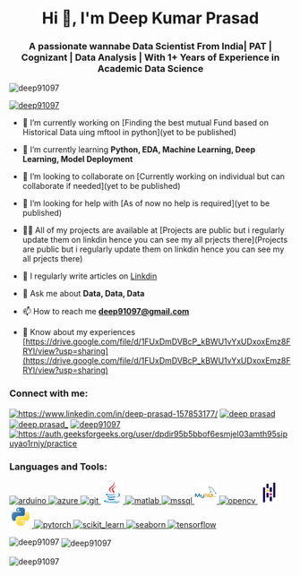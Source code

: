 <h1 align="center">Hi 👋, I'm Deep Kumar Prasad</h1>
<h3 align="center">A passionate wannabe Data Scientist From India| PAT | Cognizant | Data Analysis | With 1+ Years of Experience in Academic Data Science</h3>

<p align="left"> <img src="https://komarev.com/ghpvc/?username=deep91097&label=Profile%20views&color=0e75b6&style=flat" alt="deep91097" /> </p>

<p align="left"> <a href="https://github.com/ryo-ma/github-profile-trophy"><img src="https://github-profile-trophy.vercel.app/?username=deep91097" alt="deep91097" /></a> </p>

- 🔭 I’m currently working on [Finding the best mutual Fund based on Historical Data uing mftool in python](yet to be published)

- 🌱 I’m currently learning **Python, EDA, Machine Learning, Deep Learning, Model Deployment**

- 👯 I’m looking to collaborate on [Currently working on individual but can collaborate if needed](yet to be published)

- 🤝 I’m looking for help with [As of now no help is required](yet to be published)

- 👨‍💻 All of my projects are available at [Projects are public but i regularly update them on linkdin hence you can see my all prjects there](Projects are public but i regularly update them on linkdin hence you can see my all prjects there)

- 📝 I regularly write articles on [Linkdin](Linkdin)

- 💬 Ask me about **Data, Data, Data**

- 📫 How to reach me **deep91097@gmail.com**

- 📄 Know about my experiences [https://drive.google.com/file/d/1FUxDmDVBcP_kBWU1vYxUDxoxEmz8FRYI/view?usp=sharing](https://drive.google.com/file/d/1FUxDmDVBcP_kBWU1vYxUDxoxEmz8FRYI/view?usp=sharing)

<h3 align="left">Connect with me:</h3>
<p align="left">
<a href="https://linkedin.com/in/https://www.linkedin.com/in/deep-prasad-157853177/" target="blank"><img align="center" src="https://raw.githubusercontent.com/rahuldkjain/github-profile-readme-generator/master/src/images/icons/Social/linked-in-alt.svg" alt="https://www.linkedin.com/in/deep-prasad-157853177/" height="30" width="40" /></a>
<a href="https://fb.com/deep prasad" target="blank"><img align="center" src="https://raw.githubusercontent.com/rahuldkjain/github-profile-readme-generator/master/src/images/icons/Social/facebook.svg" alt="deep prasad" height="30" width="40" /></a>
<a href="https://instagram.com/deep.prasad_" target="blank"><img align="center" src="https://raw.githubusercontent.com/rahuldkjain/github-profile-readme-generator/master/src/images/icons/Social/instagram.svg" alt="deep.prasad_" height="30" width="40" /></a>
<a href="https://www.leetcode.com/deep91097" target="blank"><img align="center" src="https://raw.githubusercontent.com/rahuldkjain/github-profile-readme-generator/master/src/images/icons/Social/leet-code.svg" alt="deep91097" height="30" width="40" /></a>
<a href="https://auth.geeksforgeeks.org/user/https://auth.geeksforgeeks.org/user/dpdir95b5bbof6esmjel03amth95sipuyao1rnjy/practice" target="blank"><img align="center" src="https://raw.githubusercontent.com/rahuldkjain/github-profile-readme-generator/master/src/images/icons/Social/geeks-for-geeks.svg" alt="https://auth.geeksforgeeks.org/user/dpdir95b5bbof6esmjel03amth95sipuyao1rnjy/practice" height="30" width="40" /></a>
</p>

<h3 align="left">Languages and Tools:</h3>
<p align="left"> <a href="https://www.arduino.cc/" target="_blank" rel="noreferrer"> <img src="https://cdn.worldvectorlogo.com/logos/arduino-1.svg" alt="arduino" width="40" height="40"/> </a> <a href="https://azure.microsoft.com/en-in/" target="_blank" rel="noreferrer"> <img src="https://www.vectorlogo.zone/logos/microsoft_azure/microsoft_azure-icon.svg" alt="azure" width="40" height="40"/> </a> <a href="https://git-scm.com/" target="_blank" rel="noreferrer"> <img src="https://www.vectorlogo.zone/logos/git-scm/git-scm-icon.svg" alt="git" width="40" height="40"/> </a> <a href="https://www.java.com" target="_blank" rel="noreferrer"> <img src="https://raw.githubusercontent.com/devicons/devicon/master/icons/java/java-original.svg" alt="java" width="40" height="40"/> </a> <a href="https://www.mathworks.com/" target="_blank" rel="noreferrer"> <img src="https://upload.wikimedia.org/wikipedia/commons/2/21/Matlab_Logo.png" alt="matlab" width="40" height="40"/> </a> <a href="https://www.microsoft.com/en-us/sql-server" target="_blank" rel="noreferrer"> <img src="https://www.svgrepo.com/show/303229/microsoft-sql-server-logo.svg" alt="mssql" width="40" height="40"/> </a> <a href="https://www.mysql.com/" target="_blank" rel="noreferrer"> <img src="https://raw.githubusercontent.com/devicons/devicon/master/icons/mysql/mysql-original-wordmark.svg" alt="mysql" width="40" height="40"/> </a> <a href="https://opencv.org/" target="_blank" rel="noreferrer"> <img src="https://www.vectorlogo.zone/logos/opencv/opencv-icon.svg" alt="opencv" width="40" height="40"/> </a> <a href="https://pandas.pydata.org/" target="_blank" rel="noreferrer"> <img src="https://raw.githubusercontent.com/devicons/devicon/2ae2a900d2f041da66e950e4d48052658d850630/icons/pandas/pandas-original.svg" alt="pandas" width="40" height="40"/> </a> <a href="https://www.python.org" target="_blank" rel="noreferrer"> <img src="https://raw.githubusercontent.com/devicons/devicon/master/icons/python/python-original.svg" alt="python" width="40" height="40"/> </a> <a href="https://pytorch.org/" target="_blank" rel="noreferrer"> <img src="https://www.vectorlogo.zone/logos/pytorch/pytorch-icon.svg" alt="pytorch" width="40" height="40"/> </a> <a href="https://scikit-learn.org/" target="_blank" rel="noreferrer"> <img src="https://upload.wikimedia.org/wikipedia/commons/0/05/Scikit_learn_logo_small.svg" alt="scikit_learn" width="40" height="40"/> </a> <a href="https://seaborn.pydata.org/" target="_blank" rel="noreferrer"> <img src="https://seaborn.pydata.org/_images/logo-mark-lightbg.svg" alt="seaborn" width="40" height="40"/> </a> <a href="https://www.tensorflow.org" target="_blank" rel="noreferrer"> <img src="https://www.vectorlogo.zone/logos/tensorflow/tensorflow-icon.svg" alt="tensorflow" width="40" height="40"/> </a> </p>

<p><img align="left" src="https://github-readme-stats.vercel.app/api/top-langs?username=deep91097&show_icons=true&locale=en&layout=compact" alt="deep91097" /></p>

<p>&nbsp;<img align="center" src="https://github-readme-stats.vercel.app/api?username=deep91097&show_icons=true&locale=en" alt="deep91097" /></p>

<p><img align="center" src="https://github-readme-streak-stats.herokuapp.com/?user=deep91097&" alt="deep91097" /></p>
